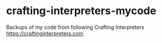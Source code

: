 # crafting-interpreters-mycode
Backups of my code from following Crafting Interpreters https://craftinginterpreters.com
